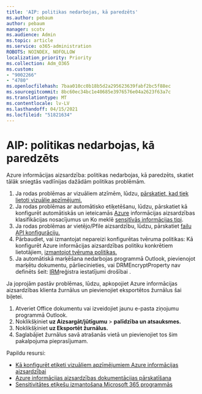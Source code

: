 ```yaml
---
title: 'AIP: politikas nedarbojas, kā paredzēts'
ms.author: pebaum
author: pebaum
manager: scotv
ms.audience: Admin
ms.topic: article
ms.service: o365-administration
ROBOTS: NOINDEX, NOFOLLOW
localization_priority: Priority
ms.collection: Adm_O365
ms.custom:
- "9002266"
- "4780"
ms.openlocfilehash: 7baa010cc0b18b5d2a295623639fabf2bc5f88ec
ms.sourcegitcommit: 8bc60ec34bc1e40685e3976576e04a2623f63a7c
ms.translationtype: MT
ms.contentlocale: lv-LV
ms.lasthandoff: 04/15/2021
ms.locfileid: "51821634"
---
```

# <a name="aip-policies-not-behaving-as-expected"></a>AIP: politikas nedarbojas, kā paredzēts

Azure informācijas aizsardzība: politikas nedarbojas, kā paredzēts, skatiet tālāk sniegtās vadlīnijas dažādām politikas problēmām.

1. Ja rodas problēmas ar vizuāliem atzīmēm, lūdzu, [pārskatiet, kad tiek lietoti vizuālie apzīmējumi.](https://docs.microsoft.com/azure/information-protection/configure-policy-markings#when-visual-markings-are-applied)
2. Ja rodas problēmas ar automātisko etiķetēšanu, lūdzu, pārskatiet kā konfigurēt automātiskās un ieteicamās [Azure](https://docs.microsoft.com/azure/information-protection/configure-policy-classification) informācijas aizsardzības klasifikācijas nosacījumus un Ko meklē [sensitīvās informācijas tipi](https://docs.microsoft.com/microsoft-365/compliance/sensitive-information-type-entity-definitions).
3. Ja rodas problēmas ar vietējo/Pfile aizsardzību, lūdzu, pārskatiet [failu API konfigurāciju.](https://docs.microsoft.com/azure/information-protection/develop/file-api-configuration)
4. Pārbaudiet, vai izmantojat nepareizi konfigurētas tvēruma politikas: Kā konfigurēt Azure informācijas aizsardzības politiku konkrētiem lietotājiem, [izmantojot tvēruma politikas.](https://docs.microsoft.com/azure/information-protection/configure-policy-scope)
5. Ja automātiskā marķēšana nedarbojas programmā Outlook, pievienojot marķētu dokumentu, pārliecinieties, vai DRMEncryptProperty nav definēts šeit: [IRM](https://docs.microsoft.com/deployoffice/security/protect-sensitive-messages-and-documents-by-using-irm-in-office#office-2016-irm-registry-key-options)reģistra iestatījumi drošībai .

Ja joprojām pastāv problēmas, lūdzu, apkopojiet Azure informācijas aizsardzības klienta žurnālus un pievienojiet eksportētos žurnālus šai biļetei.

1. Atveriet Office dokumentu vai izveidojiet jaunu e-pasta ziņojumu programmā Outlook.
2. Noklikšķiniet **uz Aizsargāt/jūtīgumu**  >  **palīdzība un atsauksmes.**
3. Noklikšķiniet **uz Eksportēt žurnālus.**
4. Saglabājiet žurnālus savā atrašanās vietā un pievienojiet tos šim pakalpojuma pieprasījumam.

Papildu resursi:

- [Kā konfigurēt etiķeti vizuāliem apzīmējumiem Azure informācijas aizsardzībai](https://docs.microsoft.com/azure/information-protection/configure-policy-markings)
- [Azure informācijas aizsardzības dokumentācijas pārskatīšana](https://docs.microsoft.com/azure/information-protection/what-is-information-protection)
- [Sensitivitātes etiķešu izmantošana Microsoft 365 programmās](https://docs.microsoft.com/microsoft-365/compliance/sensitivity-labels-office-apps)

